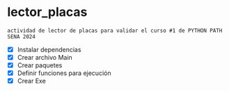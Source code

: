 # lector_placas

`actividad de lector de placas para validar el curso #1 de PYTHON PATH SENA 2024`

* [x] Instalar dependencias
* [x] Crear archivo Main
* [x] Crear paquetes
* [x] Definir funciones para ejecución
* [x] Crear Exe
